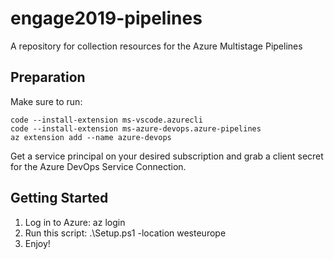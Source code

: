 # engage2019-pipelines
A repository for collection resources for the Azure Multistage Pipelines

## Preparation
Make sure to run:
```   
code --install-extension ms-vscode.azurecli
code --install-extension ms-azure-devops.azure-pipelines
az extension add --name azure-devops
```

Get a service principal on your desired subscription and grab a client secret for the Azure DevOps Service Connection.


## Getting Started
1. Log in to Azure: az login
2. Run this script: .\Setup.ps1 -location westeurope
3. Enjoy!